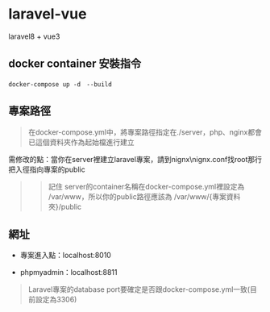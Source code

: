 # laravel-vue
laravel8 + vue3

## docker container 安裝指令

```
docker-compose up -d　--build
```

## 專案路徑

> 在docker-compose.yml中，將專案路徑指定在./server，php、nginx都會已這個資料夾作為起始檔進行建立

需修改的點：當你在server裡建立laravel專案，請到nignx\nignx.conf找root那行把入徑指向專案的public

>> 記住 server的container名稱在docker-compose.yml裡設定為 /var/www，所以你的public路徑應該為 /var/www/{專案資料夾}/public

## 網址

- 專案進入點：localhost:8010

- phpmyadmin：localhost:8811

> Laravel專案的database port要確定是否跟docker-compose.yml一致(目前設定為3306)